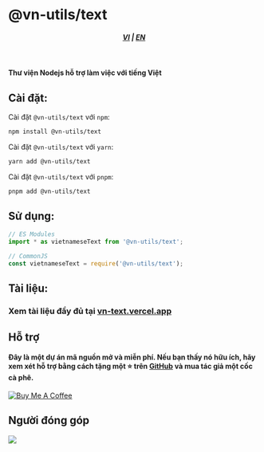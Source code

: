 # @vn-utils/text

<div style="text-align: center;">
    <h5>
        <a href="./README.md">VI</a>
        |
        <a href="./README.en_US.md">EN</a>
    </h5>
</div>
<br/>

<strong>Thư viện Nodejs hỗ trợ làm việc với tiếng Việt</strong>

## Cài đặt:

Cài đặt `@vn-utils/text` với `npm`:

```bash
npm install @vn-utils/text
```

Cài đặt `@vn-utils/text` với `yarn`:

```bash
yarn add @vn-utils/text
```

Cài đặt `@vn-utils/text` với `pnpm`:

```bash
pnpm add @vn-utils/text
```

## Sử dụng:

```typescript
// ES Modules
import * as vietnameseText from '@vn-utils/text';

// CommonJS
const vietnameseText = require('@vn-utils/text');
```

## Tài liệu:

### Xem tài liệu đầy đủ tại [vn-text.vercel.app](https://vn-text.vercel.app/)

## Hỗ trợ

#### Đây là một dự án mã nguồn mở và miễn phí. Nếu bạn thấy nó hữu ích, hãy xem xét hỗ trợ bằng cách tặng một ⭐️ trên [GitHub](https://github.com/lehuygiang28/text) và mua tác giả một cốc cà phê.

<a href="https://www.buymeacoffee.com/lehuygiang28" target="_blank"><img src="https://www.buymeacoffee.com/assets/img/custom_images/yellow_img.png" alt="Buy Me A Coffee"></a>

## Người đóng góp

<a href="https://github.com/lehuygiang28/text/graphs/contributors">
  <img src="https://contrib.rocks/image?repo=lehuygiang28/text" />
</a>
